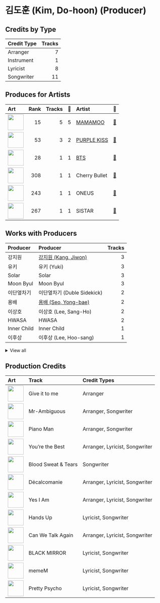 # 김도훈 (Kim, Do-hoon) (Producer)

## Credits by Type

| Credit Type | Tracks |
|:---|---:|
| Arranger | 7 |
| Instrument | 1 |
| Lyricist | 8 |
| Songwriter | 11 |

## Produces for Artists

| Art | Rank | Tracks | 💚 | Artist | 🔗 |
|:---|---:|---:|---:|:---|:---|
| <img src="https://i.scdn.co/image/ab6761610000e5ebe12972169702affd7a4c48ec" alt="" width="50" /> | 15 | 5 | 5 | [MAMAMOO](../../artists/mamamoo/overview.md) | [🔗](https://open.spotify.com/artist/0XATRDCYuuGhk0oE7C0o5G) |
| <img src="https://i.scdn.co/image/ab6761610000e5eb0a49e2caa8d0ce8e26f60eed" alt="" width="50" /> | 53 | 3 | 2 | [PURPLE KISS](../../artists/purple_kiss/overview.md) | [🔗](https://open.spotify.com/artist/62T5PGHWJ9sxP2SJq20IHq) |
| <img src="https://i.scdn.co/image/ab6761610000e5ebd642648235ebf3460d2d1f6a" alt="" width="50" /> | 28 | 1 | 1 | [BTS](../../artists/bts/overview.md) | [🔗](https://open.spotify.com/artist/3Nrfpe0tUJi4K4DXYWgMUX) |
| <img src="https://i.scdn.co/image/ab6761610000e5eb7415221d0cb40f21f8e4c5f4" alt="" width="50" /> | 308 | 1 | 1 | Cherry Bullet | [🔗](https://open.spotify.com/artist/3IJCdgkBZbieocLZ4e94GZ) |
| <img src="https://i.scdn.co/image/ab6761610000e5eb8162ce227fb3f8159822aab0" alt="" width="50" /> | 243 | 1 | 1 | ONEUS | [🔗](https://open.spotify.com/artist/3CVYSpM7nfHFG5qCTW7Ht9) |
| <img src="https://i.scdn.co/image/ab67616d0000b2733be3a6a60408608f0d33e3bc" alt="" width="50" /> | 267 | 1 | 1 | SISTAR | [🔗](https://open.spotify.com/artist/2wTLheTmMcFCA4hdY8hZJP) |

## Works with Producers

| Producer | Producer | Tracks |
|:---|:---|---:|
| 강지원 | [강지원 (Kang, Jiwon)](../강지원_(kang,_jiwon)/overview.md) | 3 |
| 유키 | 유키 (Yuki) | 3 |
| Solar | Solar | 3 |
| Moon Byul | Moon Byul | 3 |
| 이단옆차기 | 이단옆차기 (Duble Sidekick) | 2 |
| 용배 | [용배 (Seo, Yong-bae)](../용배_(seo,_yong-bae)/overview.md) | 2 |
| 이상호 | 이상호 (Lee, Sang-Ho) | 2 |
| HWASA | HWASA | 2 |
| Inner Child | Inner Child | 1 |
| 이후상 | 이후상 (Lee, Hoo-sang) | 1 |


<details>
<summary>View all</summary>

| Producer | Producer | Tracks |
|:---|:---|---:|
| SUGA | [SUGA](../suga/overview.md) | 1 |
| j-hope | j-hope | 1 |
| Davve | Davve | 1 |
| 박우상 | 박우상 (Park, Woo-sang) | 1 |
| 방시혁 | [방시혁 (Bang, Si-Hyuk)](../방시혁_(bang,_si-hyuk)/overview.md) | 1 |
| Pdogg | [Pdogg](../pdogg/overview.md) | 1 |
| RM | [RM](../rm/overview.md) | 1 |
| 밍키 | 밍키 (Mingki) | 1 |
| Basick | Basick | 1 |
| 채인 | 채인 (Chaein) | 1 |
| 민연재 | 민연재 (Min, Yun-jae) | 1 |
| RAVN | RAVN | 1 |
| 김이나 | [김이나 (Kim, Eana)](../김이나_(kim,_eana)/overview.md) | 1 |
| 에스나 | 에스나 (Esna) | 1 |
| 지민 | 지민 (Jimin) | 1 |
| 한성호 | 한성호 (Han, Seong Ho) | 1 |
| 나고은 | 나고은 (Na, Go-eun) | 1 |

</details>


## Production Credits

| Art | Track | Credit Types |
|:---|:---|:---|
| <img src="https://i.scdn.co/image/ab67616d0000b27352d75b524e594fec397a2e88" alt="" width="50" /> | Give it to me | Arranger |
| <img src="https://i.scdn.co/image/ab67616d0000b27367f8236540d6f145e2f0baa1" alt="" width="50" /> | Mr-Ambiguous | Arranger, Songwriter |
| <img src="https://i.scdn.co/image/ab67616d0000b2737752724657197df65e7c82f9" alt="" width="50" /> | Piano Man | Arranger, Songwriter |
| <img src="https://i.scdn.co/image/ab67616d0000b27338fc902e1d368df7fc0d77a3" alt="" width="50" /> | You’re the Best | Arranger, Lyricist, Songwriter |
| <img src="https://i.scdn.co/image/ab67616d0000b2738bd5d941f9ced8e7f9c60dd4" alt="" width="50" /> | Blood Sweat & Tears | Songwriter |
| <img src="https://i.scdn.co/image/ab67616d0000b273733b6abfa76a28b999feb572" alt="" width="50" /> | Décalcomanie | Arranger, Lyricist, Songwriter |
| <img src="https://i.scdn.co/image/ab67616d0000b2737709b0a8ba9059fc46fefcb2" alt="" width="50" /> | Yes I Am | Arranger, Lyricist, Songwriter |
| <img src="https://i.scdn.co/image/ab67616d0000b273bdf5051b85408bc0967122f9" alt="" width="50" /> | Hands Up | Lyricist, Songwriter |
| <img src="https://i.scdn.co/image/ab67616d0000b273548e75657d21c646111cfa1d" alt="" width="50" /> | Can We Talk Again | Arranger, Lyricist, Songwriter |
| <img src="https://i.scdn.co/image/ab67616d0000b27395e1a12145290ca7d783eb1d" alt="" width="50" /> | BLACK MIRROR | Lyricist, Songwriter |
| <img src="https://i.scdn.co/image/ab67616d0000b27346c28fd13126fd9428625411" alt="" width="50" /> | memeM | Lyricist, Songwriter |
| <img src="https://i.scdn.co/image/ab67616d0000b27346c28fd13126fd9428625411" alt="" width="50" /> | Pretty Psycho | Lyricist, Songwriter |